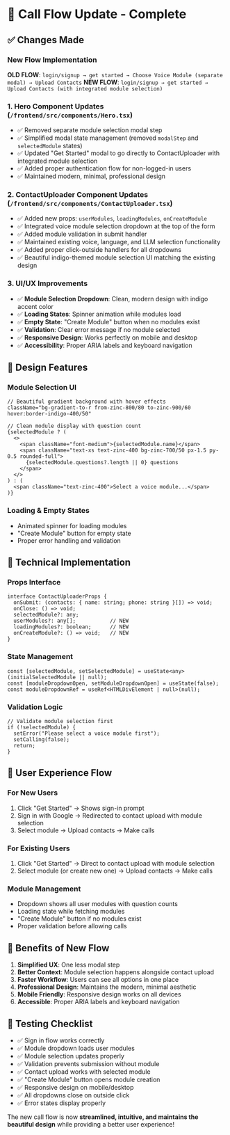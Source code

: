 # 🎯 Call Flow Update - Complete

## ✅ **Changes Made**

### **New Flow Implementation**
**OLD FLOW**: `login/signup → get started → Choose Voice Module (separate modal) → Upload Contacts`
**NEW FLOW**: `login/signup → get started → Upload Contacts (with integrated module selection)`

### **1. Hero Component Updates** (`/frontend/src/components/Hero.tsx`)
- ✅ Removed separate module selection modal step
- ✅ Simplified modal state management (removed `modalStep` and `selectedModule` states)
- ✅ Updated "Get Started" modal to go directly to ContactUploader with integrated module selection
- ✅ Added proper authentication flow for non-logged-in users
- ✅ Maintained modern, minimal, professional design

### **2. ContactUploader Component Updates** (`/frontend/src/components/ContactUploader.tsx`)
- ✅ Added new props: `userModules`, `loadingModules`, `onCreateModule`
- ✅ Integrated voice module selection dropdown at the top of the form
- ✅ Added module validation in submit handler
- ✅ Maintained existing voice, language, and LLM selection functionality
- ✅ Added proper click-outside handlers for all dropdowns
- ✅ Beautiful indigo-themed module selection UI matching the existing design

### **3. UI/UX Improvements**
- ✅ **Module Selection Dropdown**: Clean, modern design with indigo accent color
- ✅ **Loading States**: Spinner animation while modules load
- ✅ **Empty State**: "Create Module" button when no modules exist
- ✅ **Validation**: Clear error message if no module selected
- ✅ **Responsive Design**: Works perfectly on mobile and desktop
- ✅ **Accessibility**: Proper ARIA labels and keyboard navigation

## 🎨 **Design Features**

### **Module Selection UI**
```tsx
// Beautiful gradient background with hover effects
className="bg-gradient-to-r from-zinc-800/80 to-zinc-900/60 hover:border-indigo-400/50"

// Clean module display with question count
{selectedModule ? (
  <>
    <span className="font-medium">{selectedModule.name}</span>
    <span className="text-xs text-zinc-400 bg-zinc-700/50 px-1.5 py-0.5 rounded-full">
      {selectedModule.questions?.length || 0} questions
    </span>
  </>
) : (
  <span className="text-zinc-400">Select a voice module...</span>
)}
```

### **Loading & Empty States**
- Animated spinner for loading modules
- "Create Module" button for empty state
- Proper error handling and validation

## 🔧 **Technical Implementation**

### **Props Interface**
```tsx
interface ContactUploaderProps {
  onSubmit: (contacts: { name: string; phone: string }[]) => void;
  onClose: () => void;
  selectedModule?: any;
  userModules?: any[];           // NEW
  loadingModules?: boolean;      // NEW  
  onCreateModule?: () => void;   // NEW
}
```

### **State Management**
```tsx
const [selectedModule, setSelectedModule] = useState<any>(initialSelectedModule || null);
const [moduleDropdownOpen, setModuleDropdownOpen] = useState(false);
const moduleDropdownRef = useRef<HTMLDivElement | null>(null);
```

### **Validation Logic**
```tsx
// Validate module selection first
if (!selectedModule) {
  setError("Please select a voice module first");
  setCalling(false);
  return;
}
```

## 🚀 **User Experience Flow**

### **For New Users**
1. Click "Get Started" → Shows sign-in prompt
2. Sign in with Google → Redirected to contact upload with module selection
3. Select module → Upload contacts → Make calls

### **For Existing Users**
1. Click "Get Started" → Direct to contact upload with module selection
2. Select module (or create new one) → Upload contacts → Make calls

### **Module Management**
- Dropdown shows all user modules with question counts
- Loading state while fetching modules
- "Create Module" button if no modules exist
- Proper validation before allowing calls

## 🎯 **Benefits of New Flow**

1. **Simplified UX**: One less modal step
2. **Better Context**: Module selection happens alongside contact upload
3. **Faster Workflow**: Users can see all options in one place
4. **Professional Design**: Maintains the modern, minimal aesthetic
5. **Mobile Friendly**: Responsive design works on all devices
6. **Accessible**: Proper ARIA labels and keyboard navigation

## 🧪 **Testing Checklist**

- ✅ Sign in flow works correctly
- ✅ Module dropdown loads user modules
- ✅ Module selection updates properly
- ✅ Validation prevents submission without module
- ✅ Contact upload works with selected module
- ✅ "Create Module" button opens module creation
- ✅ Responsive design on mobile/desktop
- ✅ All dropdowns close on outside click
- ✅ Error states display properly

The new call flow is now **streamlined, intuitive, and maintains the beautiful design** while providing a better user experience!
